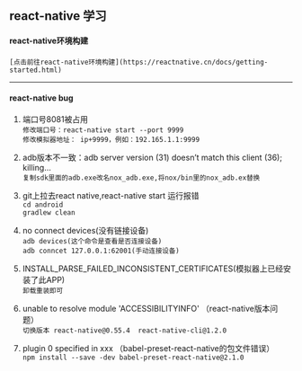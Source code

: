 ## react-native 学习

#### react-native环境构建
    [点击前往react-native环境构建](https://reactnative.cn/docs/getting-started.html)
*****

#### react-native bug
1. 端口号8081被占用  
  `修改端口号：react-native start --port 9999`  
  `修改模拟器地址： ip+9999，例如：192.165.1.1:9999`

2. adb版本不一致：adb server version (31) doesn’t match this client (36); killing…   
    `复制sdk里面的adb.exe改名nox_adb.exe,将nox/bin里的nox_adb.ex替换`  

3. git上拉去react native,react-native start 运行报错  
   `cd android`  
   `gradlew clean`  

4. no connect devices(没有链接设备)  
    `adb devices(这个命令是查看是否连接设备)`   
    `adb conncet 127.0.0.1:62001(手动连接设备)`

5. INSTALL_PARSE_FAILED_INCONSISTENT_CERTIFICATES(模拟器上已经安装了此APP)  
    `卸载重装即可`

6. unable to resolve module 'ACCESSIBILITYINFO' （react-native版本问题）  
    `切换版本 react-native@0.55.4  react-native-cli@1.2.0`

7. plugin 0 specified in xxx （babel-preset-react-native的包文件错误）  
    `npm install --save -dev babel-preset-react-native@2.1.0`


   
    